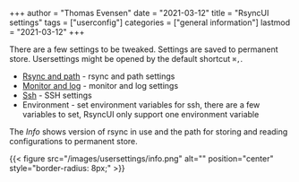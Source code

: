 +++
author = "Thomas Evensen"
date = "2021-03-12"
title =  "RsyncUI settings"
tags = ["userconfig"]
categories = ["general information"]
lastmod = "2021-03-12"
+++

There are a few settings to be tweaked. Settings are saved to permanent store. Usersettings might be opened by the default shortcut `⌘,`.

- [Rsync and path](/docs/rsyncandpath/) - rsync and path settings
- [Monitor and log](/docs/networksettings/) - monitor and log settings
- [Ssh](/docs/sshsettings) - SSH settings
- Environment - set environment variables for ssh, there are a few variables to set, RsyncUI only support one environment variable

The *Info* shows version of rsync in use and the path for storing and reading configurations to permanent store.

{{< figure src="/images/usersettings/info.png" alt="" position="center" style="border-radius: 8px;" >}}
